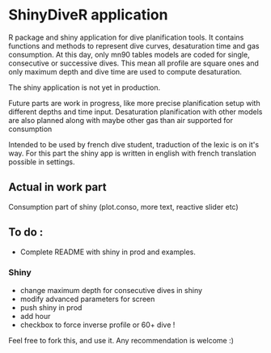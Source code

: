 # ShinyDiveR application

R package and shiny application for dive planification tools. It contains functions and methods to represent dive curves, desaturation time and gas consumption. At this day, only mn90 tables models are coded for single, consecutive or successive dives. This mean all profile are square ones and only maximum depth and dive time are used to compute desaturation.

The shiny application is not yet in production.

Future parts are work in progress, like more precise planification setup with different depths and time input. Desaturation planification with other models are also planned along with maybe other gas than air supported for consumption

Intended to be used by french dive student, traduction of the lexic is on it's way. For this part the shiny app is written in english with french translation possible in settings.

<!--
## Installation

This package can be installed with the devtools package or by cloning this repository.

## Usage

### Planning a single dive

Apart from default/advanced settings, a dive can be resumed by it's maximum depth and duration. For example, here is the default dive for this pacakge, a maximum depth at 20 meters for 40 minutes. Note here that despite going underwater at an altitude of -20, we use positive numeric values.

dive(20,40)

### Planning a second dive

A second dive depends heavily on the first one as the desaturation is not perfect and residual azote will impact the second saturation. 
-->


## Actual in work part

Consumption part of shiny (plot.conso, more text, reactive slider etc)

## To do : 

- Complete README with shiny in prod and examples.

### Shiny 
- change maximum depth for consecutive dives in shiny
- modify advanced parameters for screen
- push shiny in prod
- add hour
- checkbox to force inverse profile or 60+ dive !

Feel free to fork this, and use it. Any recommendation is welcome :) 

